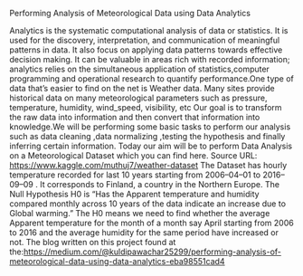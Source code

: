 Performing Analysis of Meteorological Data using Data Analytics

Analytics is the systematic computational analysis of data or statistics. It is used for the discovery, interpretation, and communication of meaningful patterns in data. It also focus on applying data patterns towards effective decision making. It can be valuable in areas rich with recorded information; analytics relies on the simultaneous application of statistics,computer programming and operational research to quantify performance.One type of data that’s easier to find on the net is Weather data. Many sites provide historical data on many meteorological parameters such as pressure, temperature, humidity, wind_speed, visibility, etc
Our goal is to transform the raw data into information and then convert that information into knowledge.We will be performing some basic tasks to perform our analysis such as data cleaning ,data normalizing ,testing the hypothesis and finally inferring certain information.
Today our aim will be to perform Data Analysis on a Meteorological Dataset which you can find here.
Source URL: https://www.kaggle.com/muthuj7/weather-dataset
The Dataset has hourly temperature recorded for last 10 years starting from 2006–04–01 to 2016–09–09 . It corresponds to Finland, a country in the Northern Europe.
The Null Hypothesis H0 is “Has the Apparent temperature and humidity compared monthly across 10 years of the data indicate an increase due to Global warming.”
The H0 means we need to find whether the average Apparent temperature for the month of a month say April starting from 2006 to 2016 and the average humidity for the same period have increased or not.
The blog written on this project found at the:https://medium.com/@kuldipawachar25299/performing-analysis-of-meteorological-data-using-data-analytics-eba98551cad4

